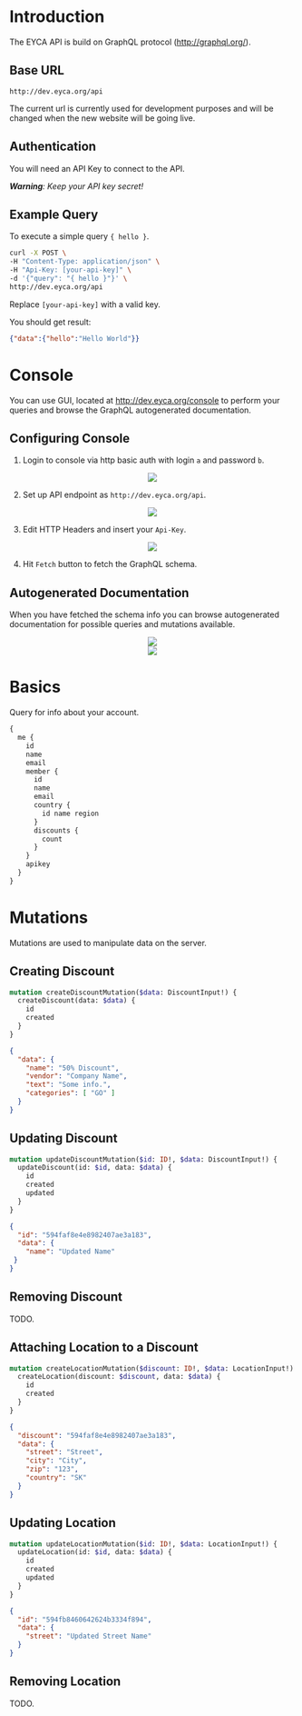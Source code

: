 # Introduction

The EYCA API is build on GraphQL protocol (http://graphql.org/).

## Base URL

```
http://dev.eyca.org/api
```

The current url is currently used for development purposes and will be changed when the new website will be going live.

## Authentication

You will need an API Key to connect to the API.

_**Warning**: Keep your API key secret!_

## Example Query

To execute a simple query `{ hello }`.

```sh
curl -X POST \
-H "Content-Type: application/json" \
-H "Api-Key: [your-api-key]" \
-d '{"query": "{ hello }"}' \
http://dev.eyca.org/api
```

Replace `[your-api-key]` with a valid key.

You should get result:

```json
{"data":{"hello":"Hello World"}}
```

# Console

You can use GUI, located at http://dev.eyca.org/console to perform your queries and browse the GraphQL autogenerated documentation.

## Configuring Console

1. Login to console via http basic auth with login `a` and password `b`.

<div align="center"><img src="img/console-http-auth.png"></div>

2. Set up API endpoint as `http://dev.eyca.org/api`.

<div align="center"><img src="img/console-api-endpoint.png"></div>

3. Edit HTTP Headers and insert your `Api-Key`.

<div align="center"><img src="img/console-http-headers.png"></div>

4. Hit `Fetch` button to fetch the GraphQL schema.

## Autogenerated Documentation

When you have fetched the schema info you can browse autogenerated documentation for possible queries and mutations available.

<div align="center"><img src="img/console-docs-button.png"></div>
<div align="center"><img src="img/console-docs-preview.png"></div>

# Basics

Query for info about your account.

```graphql
{
  me {
    id
    name
    email
    member {
      id
      name
      email
      country {
        id name region
      }
      discounts {
        count
      }
    }
    apikey
  }
}
```

# Mutations

Mutations are used to manipulate data on the server.

## Creating Discount

```graphql
mutation createDiscountMutation($data: DiscountInput!) {
  createDiscount(data: $data) {
    id
    created
  }
}
```

```json
{
  "data": {
    "name": "50% Discount",
    "vendor": "Company Name",
    "text": "Some info.",
    "categories": [ "GO" ]
  }
}
```

## Updating Discount

```graphql
mutation updateDiscountMutation($id: ID!, $data: DiscountInput!) {
  updateDiscount(id: $id, data: $data) {
    id
    created
    updated
  }
}
```

```json
{
  "id": "594faf8e4e8982407ae3a183",
  "data": {
    "name": "Updated Name"
 }
}
```


## Removing Discount

TODO.

## Attaching Location to a Discount

```graphql
mutation createLocationMutation($discount: ID!, $data: LocationInput!) {
  createLocation(discount: $discount, data: $data) {
    id
    created
  }
}
```

```json
{
  "discount": "594faf8e4e8982407ae3a183",
  "data": {
    "street": "Street",
    "city": "City",
    "zip": "123",
    "country": "SK"
  }
}
```

## Updating Location

```graphql
mutation updateLocationMutation($id: ID!, $data: LocationInput!) {
  updateLocation(id: $id, data: $data) {
    id
    created
    updated
  }
}
```

```json
{
  "id": "594fb8460642624b3334f894",
  "data": {
    "street": "Updated Street Name"
  }
}
```

## Removing Location

TODO.
